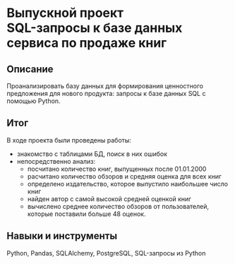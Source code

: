 # Выпускной проект<br>SQL-запросы к базе данных сервиса по продаже книг

## Описание

Проанализировать базу данных для формирования ценностного предложения для нового продукта: запросы к базе данных SQL с помощью Python.

## Итог
В ходе проекта были проведены работы:
* знакомство с таблицами БД, поиск в них ошибок
* непосредственно анализ:
  - посчитано количество книг, выпущенных после 01.01.2000
  - расчитано количество обзоров и средняя оценка для всех книг
  - определено издательство, которое выпустило наибольшее число книг
  - найден автор с самой высокой средней оценкой книг
  - вычислено среднее количество обзоров от пользователей, которые поставили больше 48 оценок.

## Навыки и инструменты
Python, Pandas, SQLAlchemy, PostgreSQL, SQL-запросы из Python
